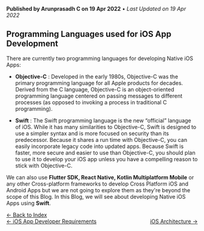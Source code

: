**Published by Arunprasadh C on 19 Apr 2022** • *Last Updated on 19 Apr 2022*

## Programming Languages used for iOS App Development

There are currently two programming languages for developing Native iOS Apps:

- **Objective-C** : Developed in the early 1980s, Objective-C was the primary programming language for all Apple products for decades. Derived from the C language, Objective-C is an object-oriented programming language centered on passing messages to different processes (as opposed to invoking a process in traditional C programming).

- **Swift** : The Swift programming language is the new “official” language of iOS. While it has many similarities to Objective-C, Swift is designed to use a simpler syntax and is more focused on security than its predecessor. Because it shares a run time with Objective-C, you can easily incorporate legacy code into updated apps. Because Swift is faster, more secure and easier to use than Objective-C, you should plan to use it to develop your iOS app unless you have a compelling reason to stick with Objective-C.

We can also use **Flutter SDK, React Native, Kotlin Multiplatform Mobile** or any other Cross-platform frameworks to develop Cross Platform iOS and Android Apps but we are not going to explore them as they're beyond the scope of this Blog. In this Blog, we will see about developing Native iOS Apps using **Swift**. 

<a href="https://techinessoverloaded.github.io/iOSAppDevBasics/index.html">&larr; Back to Index</a>
<br>
<span style="float: left">
<a href="https://techinessoverloaded.github.io/iOSAppDevBasics/appdevreq.html">&larr; iOS App Developer Requirements</a>
</span>
<span style="float: right">
<a href="https://techinessoverloaded.github.io/iOSAppDevBasics/apparch.html">iOS Architecture &rarr;</a>
</span>
